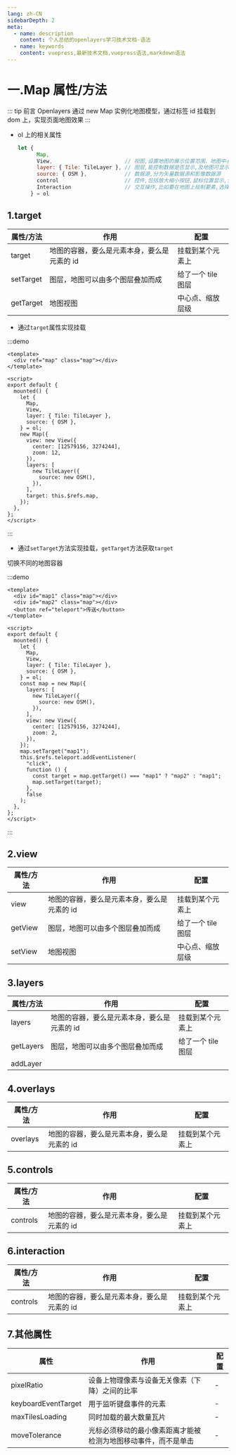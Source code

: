 ```yaml
---
lang: zh-CN
sidebarDepth: 2
meta:
  - name: description
    content: 个人总结的openlayers学习技术文档-语法
  - name: keywords
    content: vuepress,最新技术文档,vuepress语法,markdown语法
---
```


# 一.Map 属性/方法

::: tip 前言
Openlayers 通过 new Map 实例化地图模型，通过标签 id 挂载到 dom 上，实现页面地图效果
:::

- ol 上的相关属性

  ```js
  let {
        Map,
        View,                       // 视图,设置地图的展示位置范围、地图中心位置以及当前地图使用的投影坐标系、旋转等
        layer: { Tile: TileLayer }, // 图层,能控制数据是否显示,及地图可显示的最大或最小比例尺
        source: { OSM },            // 数据源,分为矢量数据源和影像数据源
        control                     // 控件,包括放大缩小按钮,鼠标位置显示,全屏按钮,比例尺按钮,缩略图,地图详细详细等
        Interaction                 // 交互操作,比如要在地图上绘制要素,选择,修改,移动,拉伸等等
      } = ol
  ```

## 1.target

| 属性/方法 | 作用                                        | 配置               |
| --------- | ------------------------------------------- | ------------------ |
| target    | 地图的容器，要么是元素本身，要么是元素的 id | 挂载到某个元素上   |
| setTarget | 图层，地图可以由多个图层叠加而成            | 给了一个 tile 图层 |
| getTarget | 地图视图                                    | 中心点、缩放层级   |

- 通过`target`属性实现挂载

:::demo

```vue {24}
<template>
  <div ref="map" class="map"></div>
</template>

<script>
export default {
  mounted() {
    let {
      Map,
      View,
      layer: { Tile: TileLayer },
      source: { OSM },
    } = ol;
    new Map({
      view: new View({
        center: [12579156, 3274244],
        zoom: 12,
      }),
      layers: [
        new TileLayer({
          source: new OSM(),
        }),
      ],
      target: this.$refs.map,
    });
  },
};
</script>
```

:::

- 通过`setTarget`方法实现挂载，`getTarget`方法获取`target`

切换不同的地图容器

:::demo

```vue
<template>
  <div id="map1" class="map"></div>
  <div id="map2" class="map"></div>
  <button ref="teleport">传送</button>
</template>

<script>
export default {
  mounted() {
    let {
      Map,
      View,
      layer: { Tile: TileLayer },
      source: { OSM },
    } = ol;
    const map = new Map({
      layers: [
        new TileLayer({
          source: new OSM(),
        }),
      ],
      view: new View({
        center: [12579156, 3274244],
        zoom: 2,
      }),
    });
    map.setTarget("map1");
    this.$refs.teleport.addEventListener(
      "click",
      function () {
        const target = map.getTarget() === "map1" ? "map2" : "map1";
        map.setTarget(target);
      },
      false
    );
  },
};
</script>
```

:::

## 2.view

| 属性/方法 | 作用                                        | 配置               |
| --------- | ------------------------------------------- | ------------------ |
| view      | 地图的容器，要么是元素本身，要么是元素的 id | 挂载到某个元素上   |
| getView   | 图层，地图可以由多个图层叠加而成            | 给了一个 tile 图层 |
| setView   | 地图视图                                    | 中心点、缩放层级   |

## 3.layers

| 属性/方法 | 作用                                        | 配置               |
| --------- | ------------------------------------------- | ------------------ |
| layers    | 地图的容器，要么是元素本身，要么是元素的 id | 挂载到某个元素上   |
| getLayers | 图层，地图可以由多个图层叠加而成            | 给了一个 tile 图层 |
| addLayer  |

## 4.overlays

| 属性/方法 | 作用                                        | 配置             |
| --------- | ------------------------------------------- | ---------------- |
| overlays  | 地图的容器，要么是元素本身，要么是元素的 id | 挂载到某个元素上 |

## 5.controls

| 属性/方法 | 作用                                        | 配置             |
| --------- | ------------------------------------------- | ---------------- |
| controls  | 地图的容器，要么是元素本身，要么是元素的 id | 挂载到某个元素上 |

## 6.interaction

| 属性/方法 | 作用                                        | 配置             |
| --------- | ------------------------------------------- | ---------------- |
| controls  | 地图的容器，要么是元素本身，要么是元素的 id | 挂载到某个元素上 |

## 7.其他属性

| 属性                | 作用                                                           | 配置 |
| ------------------- | -------------------------------------------------------------- | ---- |
| pixelRatio          | 设备上物理像素与设备无关像素（下降）之间的比率                 | -    |
| keyboardEventTarget | 用于监听键盘事件的元素                                         | -    |
| maxTilesLoading     | 同时加载的最大数量瓦片                                         | -    |
| moveTolerance       | 光标必须移动的最小像素距离才能被检测为地图移动事件，而不是单击 | -    |
